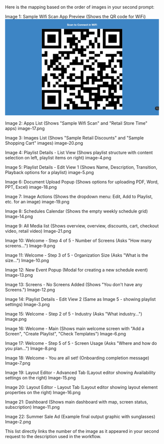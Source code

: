 Here is the mapping based on the order of images in your second prompt:


Image 1: Sample Wifi Scan App Preview (Shows the QR code for WiFi)
![image](caabf521-1979-4acd-bda5-5bb43896e550/Image-1.png)

Image 2: Apps List (Shows "Sample Wifi Scan" and "Retail Store Time" apps)
image-17.png


Image 3: Images List (Shows "Sample Retail Discounts" and "Sample Shopping Cart" images)
image-20.png

Image 4: Playlist Details - List View (Shows playlist structure with content selection on left, playlist items on right)
image-4.png



Image 5: Playlist Details - Edit View 1 (Shows Name, Description, Transition, Playback options for a playlist)
image-5.png

Image 6: Document Upload Popup (Shows options for uploading PDF, Word, PPT, Excel)
image-18.png


Image 7: Image Actions (Shows the dropdown menu: Edit, Add to Playlist, etc. for an image)
image-19.png

Image 8: Schedules Calendar (Shows the empty weekly schedule grid)
Image-14.png

Image 9: All Media list (Shows overview, overview, discounts, cart, checkout video, retail video)
Image-21.png

Image 10: Welcome - Step 4 of 5 - Number of Screens (Asks "How many screens...")
Image-9.png

Image 11: Welcome - Step 3 of 5 - Organization Size (Asks "What is the size...")
Image-10.png


Image 12: New Event Popup (Modal for creating a new schedule event)
Image-13.png

Image 13: Screens - No Screens Added (Shows "You don't have any Screens.")
Image-12.png

Image 14: Playlist Details - Edit View 2 (Same as Image 5 - showing playlist settings)
Image-3.png


Image 15: Welcome - Step 2 of 5 - Industry (Asks "What industry...")
Image.png


Image 16: Welcome - Main (Shows main welcome screen with "Add a Screen", "Create Playlist", "Check Templates")
Image-6.png


Image 17: Welcome - Step 5 of 5 - Screen Usage (Asks "Where and how do you plan...")
Image-8.png

Image 18: Welcome - You are all set! (Onboarding completion message)
Image-7.png

Image 19: Layout Editor - Advanced Tab (Layout editor showing Availability settings on the right)
Image-15.png

Image 20: Layout Editor - Layout Tab (Layout editor showing layout element properties on the right)
Image-16.png

Image 21: Dashboard (Shows main dashboard with map, screen status, subscription)
Image-11.png

Image 22: Summer Sale Ad (Example final output graphic with sunglasses)
Image-2.png

This list directly links the number of the image as it appeared in your second request to the description used in the workflow.
